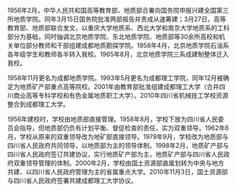 1956年2月，中华人民共和国高等教育部、地质部合署向国务院申报兴建全国第三所地质学院。同年3月15日国务院批准两部报告并责成从速筹建；3月27日，高等教育部、地质部联合发文，以重庆大学地质系、西北大学和南京大学地质系的工科部分为基础，同时抽调北京地质学院、东北地质学院、地质部等30余所高校和机关单位部分教师和干部组建成都地质勘探学院。1958年4月，北京地质学院石油系各年级学生和教师各半转入我校。1965年8月，北京地质学院三系成建制整体迁入我校。

1958年11月更名为成都地质学院。1993年5月更名为成都理工学院，同年12月被确定为地质矿产部重点高等院校。2001年由教育部批准组建成都理工大学（合并四川商业高等专科学校和有色金属地质职工大学）。2010年四川省机械技工学校资源整合到成都理工大学。

1956年建校时，学校由地质部直接管理。1958年8月，学校下放为四川省人民委员会指导，但地质部仍负有计划平衡、督促检查的责任，实为双重领导。1962年6月，学校从原来的双重领导改为地矿部直接领导。1979年9月，学校改为地质部与四川省人民政府共同领导，以地质部为主的领导体制。1998年2月，地质矿产部与四川省人民政府签订共建协议，实行地质矿产部为主，地质矿产部与四川省人民政府双重领导管理的体制。2000年2月，学校由国土资源部直属划转为中央与地方共建、以四川省人民政府管理为主的省属重点大学。2010年11月3日，国土资源部与四川省人民政府签署共建成都理工大学协议。